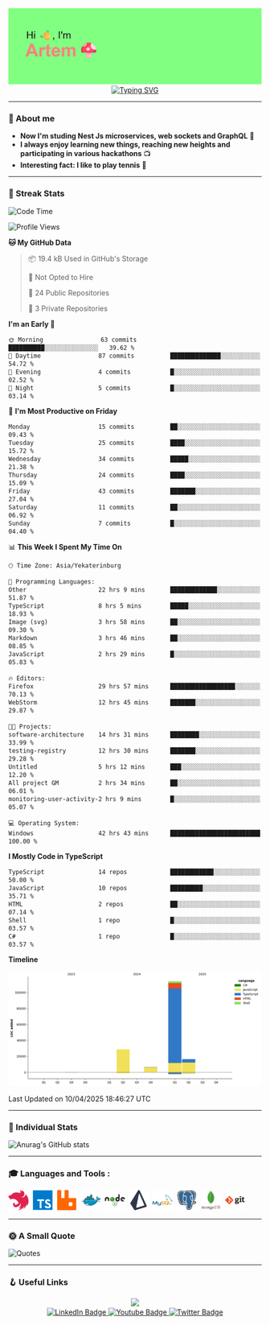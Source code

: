 <div id="header" align="center">
  <img src="https://github.com/CurlyBattery/CurlyBattery/blob/master/header.png?raw=true" alt="альтернативный текст">
  <a href="https://git.io/typing-svg"><img src="https://readme-typing-svg.demolab.com?font=Fira+Code&pause=1000&color=2BF777&width=435&lines=I've+been+doing+backend+programming+;on+Nest+JS+for+13+months+now" alt="Typing SVG" /></a>
</div>

---

### :otter: About me 
- __Now I'm studing Nest Js microservices, web sockets and GraphQL__ 🧩
- __I always enjoy learning new things, reaching new heights and participating in various hackathons__ 📺
- __Interesting fact: I like to play tennis__ 🏓

---

### :monorail: Streak Stats 

<!--START_SECTION:waka-->
![Code Time](http://img.shields.io/badge/Code%20Time-632%20hrs%2026%20mins-blue)

![Profile Views](http://img.shields.io/badge/Profile%20Views-1-blue)

**🐱 My GitHub Data** 

> 📦 19.4 kB Used in GitHub's Storage 
 > 
> 🚫 Not Opted to Hire
 > 
> 📜 24 Public Repositories 
 > 
> 🔑 3 Private Repositories 
 > 
**I'm an Early 🐤** 

```text
🌞 Morning                63 commits          ██████████░░░░░░░░░░░░░░░   39.62 % 
🌆 Daytime                87 commits          ██████████████░░░░░░░░░░░   54.72 % 
🌃 Evening                4 commits           █░░░░░░░░░░░░░░░░░░░░░░░░   02.52 % 
🌙 Night                  5 commits           █░░░░░░░░░░░░░░░░░░░░░░░░   03.14 % 
```
📅 **I'm Most Productive on Friday** 

```text
Monday                   15 commits          ██░░░░░░░░░░░░░░░░░░░░░░░   09.43 % 
Tuesday                  25 commits          ████░░░░░░░░░░░░░░░░░░░░░   15.72 % 
Wednesday                34 commits          █████░░░░░░░░░░░░░░░░░░░░   21.38 % 
Thursday                 24 commits          ████░░░░░░░░░░░░░░░░░░░░░   15.09 % 
Friday                   43 commits          ███████░░░░░░░░░░░░░░░░░░   27.04 % 
Saturday                 11 commits          ██░░░░░░░░░░░░░░░░░░░░░░░   06.92 % 
Sunday                   7 commits           █░░░░░░░░░░░░░░░░░░░░░░░░   04.40 % 
```


📊 **This Week I Spent My Time On** 

```text
🕑︎ Time Zone: Asia/Yekaterinburg

💬 Programming Languages: 
Other                    22 hrs 9 mins       █████████████░░░░░░░░░░░░   51.87 % 
TypeScript               8 hrs 5 mins        █████░░░░░░░░░░░░░░░░░░░░   18.93 % 
Image (svg)              3 hrs 58 mins       ██░░░░░░░░░░░░░░░░░░░░░░░   09.30 % 
Markdown                 3 hrs 46 mins       ██░░░░░░░░░░░░░░░░░░░░░░░   08.85 % 
JavaScript               2 hrs 29 mins       █░░░░░░░░░░░░░░░░░░░░░░░░   05.83 % 

🔥 Editors: 
Firefox                  29 hrs 57 mins      ██████████████████░░░░░░░   70.13 % 
WebStorm                 12 hrs 45 mins      ███████░░░░░░░░░░░░░░░░░░   29.87 % 

🐱‍💻 Projects: 
software-architecture    14 hrs 31 mins      ████████░░░░░░░░░░░░░░░░░   33.99 % 
testing-registry         12 hrs 30 mins      ███████░░░░░░░░░░░░░░░░░░   29.28 % 
Untitled                 5 hrs 12 mins       ███░░░░░░░░░░░░░░░░░░░░░░   12.20 % 
All project GM           2 hrs 34 mins       ██░░░░░░░░░░░░░░░░░░░░░░░   06.01 % 
monitoring-user-activity-2 hrs 9 mins        █░░░░░░░░░░░░░░░░░░░░░░░░   05.07 % 

💻 Operating System: 
Windows                  42 hrs 43 mins      █████████████████████████   100.00 % 
```

**I Mostly Code in TypeScript** 

```text
TypeScript               14 repos            ████████████░░░░░░░░░░░░░   50.00 % 
JavaScript               10 repos            █████████░░░░░░░░░░░░░░░░   35.71 % 
HTML                     2 repos             ██░░░░░░░░░░░░░░░░░░░░░░░   07.14 % 
Shell                    1 repo              █░░░░░░░░░░░░░░░░░░░░░░░░   03.57 % 
C#                       1 repo              █░░░░░░░░░░░░░░░░░░░░░░░░   03.57 % 
```



**Timeline**

![Lines of Code chart](https://raw.githubusercontent.com/CurlyBattery/CurlyBattery/master/assets/bar_graph.png)


 Last Updated on 10/04/2025 18:46:27 UTC
<!--END_SECTION:waka-->

---

### :slot_machine: Individual Stats 
![Anurag's GitHub stats](https://github-readme-stats.vercel.app/api?username=CurlyBattery&hide=contribs,prs&theme=dracula)

---

### :mortar_board: Languages and Tools :
<div>
  <img src="https://github.com/devicons/devicon/blob/master/icons/nestjs/nestjs-original.svg" title="Nest" alt="Nest" width="40" height="40"/>&nbsp;
  <img src="https://github.com/devicons/devicon/blob/master/icons/typescript/typescript-plain.svg" title="TypeScript" alt="TypeScript" width="40" height="40"/>&nbsp;
  <img src="https://github.com/devicons/devicon/blob/master/icons/rabbitmq/rabbitmq-original.svg" title="Rabbit" alt="RabbitMQ" width="40" height="40"/>&nbsp;
  <img src="https://github.com/devicons/devicon/blob/master/icons/docker/docker-original.svg" title="Docker" alt="Docker" width="40" height="40"/>&nbsp;
  <img src="https://github.com/devicons/devicon/blob/master/icons/nodejs/nodejs-original-wordmark.svg" title="NodeJS" alt="NodeJS" width="40" height="40"/>&nbsp;
  <img src="https://github.com/devicons/devicon/blob/master/icons/prisma/prisma-original.svg" title="Prisma"  alt="Prisma" width="40" height="40"/>&nbsp;
  <img src="https://github.com/devicons/devicon/blob/master/icons/mysql/mysql-original-wordmark.svg" title="MySQL"  alt="MySQL" width="40" height="40"/>&nbsp;
  <img src="https://github.com/devicons/devicon/blob/master/icons/postgresql/postgresql-original.svg" title="PostgreSQL"  alt="PostgreSQL" width="40" height="40"/>&nbsp;
  <img src="https://github.com/devicons/devicon/blob/master/icons/mongodb/mongodb-original-wordmark.svg" title="MongoDB" alt="MongoDB" width="40" height="40"/>&nbsp;
  <img src="https://github.com/devicons/devicon/blob/master/icons/git/git-original-wordmark.svg" title="Git" **alt="Git" width="40" height="40"/>
</div>

---

### :sun_with_face: A Small Quote
![Quotes](https://quotes-github-readme.vercel.app/api?type=horizontal&theme=dark)

---

### :hook: Useful Links 
<div align="center">
  <img src="https://media2.giphy.com/media/v1.Y2lkPTc5MGI3NjExdG1qb3M0MHpyZmczeDJoZzR4Z2lvcXBydDhpejNpb3Zoc2NoM2lnaCZlcD12MV9pbnRlcm5hbF9naWZfYnlfaWQmY3Q9Zw/FXynzLoP14IHsnfGmO/giphy.gif" height="300">
  
  <div id="badges">
  <a href="your-linkedin-URL">
    <img src="https://img.shields.io/badge/LinkedIn-blue?style=for-the-badge&logo=linkedin&logoColor=white" alt="LinkedIn Badge"/>
  </a>
  <a href="your-youtube-URL">
    <img src="https://img.shields.io/badge/YouTube-red?style=for-the-badge&logo=youtube&logoColor=white" alt="Youtube Badge"/>
  </a>
  <a href="your-twitter-URL">
    <img src="https://img.shields.io/badge/Twitter-blue?style=for-the-badge&logo=twitter&logoColor=white" alt="Twitter Badge"/>
  </a>
